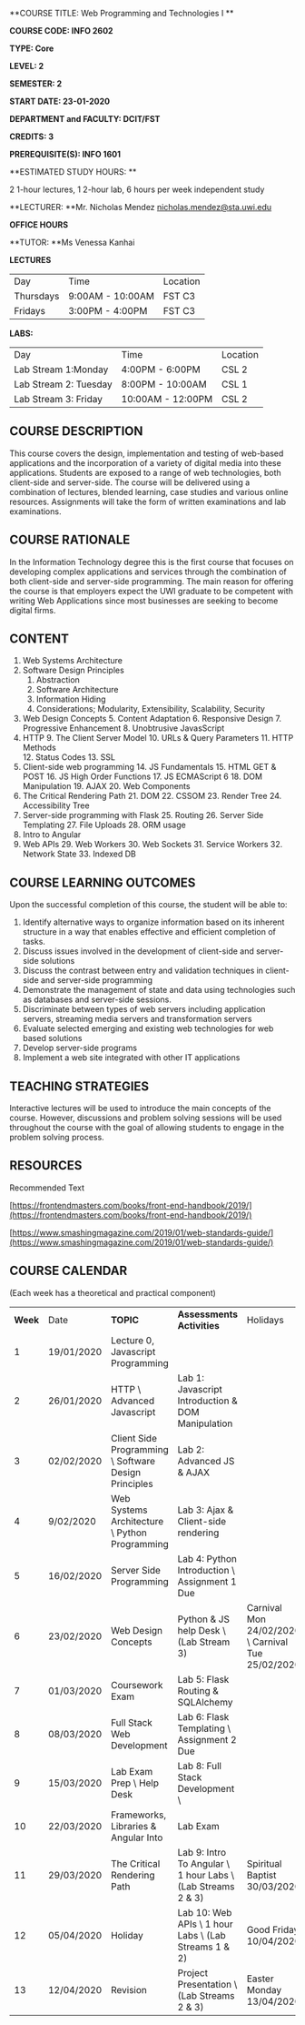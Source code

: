<!----- Conversion time: 1.761 seconds.


Using this Markdown file:

1. Cut and paste this output into your source file.
2. See the notes and action items below regarding this conversion run.
3. Check the rendered output (headings, lists, code blocks, tables) for proper
   formatting and use a linkchecker before you publish this page.

Conversion notes:

* Docs to Markdown version 1.0β17
* Fri Jan 24 2020 06:10:13 GMT-0800 (PST)
* Source doc: https://docs.google.com/open?id=1eAtFx9SiqJcC4e3wJn0HVKO1Q9lJv_huLpXwZpPDu98
----->


**COURSE TITLE: Web Programming and Technologies I **

**COURSE CODE: INFO 2602**

**TYPE: Core**

**LEVEL: 2**

**SEMESTER: 2**

**START DATE: 23-01-2020**

**DEPARTMENT and FACULTY: DCIT/FST**

**CREDITS: 3**

**PREREQUISITE(S): INFO 1601**

**ESTIMATED STUDY HOURS: **

2 1-hour lectures, 1 2-hour lab, 6 hours per week independent study

**LECTURER: **Mr. Nicholas Mendez nicholas.mendez@sta.uwi.edu

**OFFICE HOURS**

**TUTOR: **Ms Venessa Kanhai 

**LECTURES**


<table>
  <tr>
   <td>Day
   </td>
   <td>Time
   </td>
   <td>Location
   </td>
  </tr>
  <tr>
   <td>Thursdays
   </td>
   <td>9:00AM - 10:00AM
   </td>
   <td>FST C3
   </td>
  </tr>
  <tr>
   <td>Fridays
   </td>
   <td>3:00PM - 4:00PM
   </td>
   <td>FST C3
   </td>
  </tr>
</table>


**LABS:**


<table>
  <tr>
   <td>Day
   </td>
   <td>Time
   </td>
   <td>Location
   </td>
  </tr>
  <tr>
   <td>Lab Stream 1:Monday
   </td>
   <td>4:00PM - 6:00PM
   </td>
   <td>CSL 2
   </td>
  </tr>
  <tr>
   <td>Lab Stream 2: Tuesday 
   </td>
   <td>8:00PM - 10:00AM
   </td>
   <td>CSL 1
   </td>
  </tr>
  <tr>
   <td>Lab Stream 3: Friday
   </td>
   <td>10:00AM - 12:00PM
   </td>
   <td>CSL 2
   </td>
  </tr>
</table>



## COURSE DESCRIPTION

This course covers the design, implementation and testing of web-based applications and the incorporation of a variety of digital media into these applications. Students are exposed to a range of web technologies, both client-side and server-side. The course will be delivered using a combination of lectures, blended learning, case studies and various online resources. Assignments will take the form of written examinations and lab examinations.


## COURSE RATIONALE

In the Information Technology degree this is the first course that focuses on developing complex applications and services through the combination of both client-side and server-side programming. The main reason for offering the course is that employers expect the UWI graduate to be competent with writing Web Applications since most businesses are seeking to become digital firms.


## CONTENT



1. Web Systems Architecture
2. Software Design Principles
    1. Abstraction
    2. Software Architecture
    3. Information Hiding
    4. Considerations; Modularity, Extensibility, Scalability, Security
3. Web Design Concepts
    5. Content Adaptation
    6. Responsive Design
    7. Progressive Enhancement
    8. Unobtrusive JavasScript
4. HTTP
    9. The Client Server Model
    10. URLs & Query Parameters
    11. HTTP Methods	
    12. Status Codes
    13. SSL
5. Client-side web programming
    14. JS Fundamentals
    15. HTML GET & POST
    16. JS High Order Functions
    17. JS ECMAScript 6
    18. DOM Manipulation
    19. AJAX
    20. Web Components
6. The Critical Rendering Path
    21. DOM
    22. CSSOM
    23. Render Tree
    24. Accessibility Tree
7. Server-side programming with Flask
    25. Routing
    26. Server Side Templating
    27. File Uploads
    28. ORM usage
8. Intro to Angular
9. Web APIs
    29. Web Workers
    30. Web Sockets
    31. Service Workers
    32. Network State
    33. Indexed DB


## COURSE LEARNING OUTCOMES

Upon the successful completion of this course, the student will be able to:



1. Identify alternative ways to organize information based on its inherent structure in a way that enables effective and efficient completion of tasks. 
2. Discuss issues involved in the development of client-side and server-side solutions
3. Discuss the contrast between entry and validation techniques in client-side and server-side programming 
4. Demonstrate the management of state and data using technologies such as databases and server-side sessions.
5. Discriminate between types of web servers including application servers, streaming media servers and transformation servers
6. Evaluate selected emerging and existing web technologies for web based solutions 
7. Develop server-side programs
8. Implement a web site integrated with other IT applications


## TEACHING STRATEGIES

Interactive lectures will be used to introduce the main concepts of the course. However, discussions and problem solving sessions will be used throughout the course with the goal of allowing students to engage in the problem solving process. 


## RESOURCES

Recommended Text

[https://frontendmasters.com/books/front-end-handbook/2019/](https://frontendmasters.com/books/front-end-handbook/2019/)

[https://www.smashingmagazine.com/2019/01/web-standards-guide/](https://www.smashingmagazine.com/2019/01/web-standards-guide/)




## COURSE CALENDAR

(Each week has a theoretical and practical component)


<table>
  <tr>
   <td><strong>Week </strong>
   </td>
   <td>Date 
   </td>
   <td><strong>TOPIC</strong>
   </td>
   <td><strong>Assessments Activities</strong>
   </td>
   <td>Holidays
   </td>
  </tr>
  <tr>
   <td>1
   </td>
   <td>19/01/2020
   </td>
   <td>Lecture 0, Javascript Programming
   </td>
   <td>
   </td>
   <td>
   </td>
  </tr>
  <tr>
   <td>2
   </td>
   <td>26/01/2020
   </td>
   <td>HTTP \
Advanced Javascript
   </td>
   <td>Lab 1: Javascript Introduction & DOM Manipulation
   </td>
   <td>
   </td>
  </tr>
  <tr>
   <td>3
   </td>
   <td>02/02/2020
   </td>
   <td>Client Side Programming \
Software Design Principles 
   </td>
   <td>Lab 2: Advanced JS & AJAX
   </td>
   <td>
   </td>
  </tr>
  <tr>
   <td>4
   </td>
   <td>9/02/2020
   </td>
   <td>Web Systems Architecture  \
Python Programming
   </td>
   <td>Lab 3: Ajax & Client-side rendering
   </td>
   <td>
   </td>
  </tr>
  <tr>
   <td>5
   </td>
   <td>16/02/2020
   </td>
   <td>Server Side Programming
   </td>
   <td>Lab 4: Python Introduction \
Assignment 1 Due
   </td>
   <td>
   </td>
  </tr>
  <tr>
   <td>6
   </td>
   <td>23/02/2020
   </td>
   <td>Web Design Concepts
   </td>
   <td>Python & JS help Desk \
(Lab Stream 3) 
   </td>
   <td>Carnival Mon 24/02/2020 \
Carnival Tue 25/02/2020
   </td>
  </tr>
  <tr>
   <td>7
   </td>
   <td>01/03/2020
   </td>
   <td>Coursework Exam
   </td>
   <td>Lab 5: Flask Routing & SQLAlchemy
   </td>
   <td>
   </td>
  </tr>
  <tr>
   <td>8
   </td>
   <td>08/03/2020
   </td>
   <td>Full Stack Web Development
   </td>
   <td>Lab 6: Flask Templating \
Assignment 2 Due
   </td>
   <td>
   </td>
  </tr>
  <tr>
   <td>9
   </td>
   <td>15/03/2020
   </td>
   <td>Lab Exam Prep \
Help Desk
   </td>
   <td>Lab 8: Full Stack Development \

   </td>
   <td>
   </td>
  </tr>
  <tr>
   <td>10
   </td>
   <td>22/03/2020
   </td>
   <td>Frameworks, Libraries & Angular Into
   </td>
   <td>Lab Exam
   </td>
   <td>
   </td>
  </tr>
  <tr>
   <td>11
   </td>
   <td>29/03/2020
   </td>
   <td>The Critical Rendering Path
   </td>
   <td>Lab 9: Intro To Angular \
1 hour Labs  \
(Lab Streams 2 & 3)
   </td>
   <td>Spiritual Baptist 30/03/2020
   </td>
  </tr>
  <tr>
   <td>12
   </td>
   <td>05/04/2020
   </td>
   <td>Holiday
   </td>
   <td>Lab 10: Web APIs \
1 hour Labs  \
(Lab Streams 1 & 2)
   </td>
   <td>Good Friday 10/04/2020
   </td>
  </tr>
  <tr>
   <td>13
   </td>
   <td>12/04/2020
   </td>
   <td>Revision
   </td>
   <td>Project Presentation \
(Lab Streams 2 & 3)
   </td>
   <td>Easter Monday 13/04/2020
   </td>
  </tr>
</table>



<!-- Docs to Markdown version 1.0β17 -->
